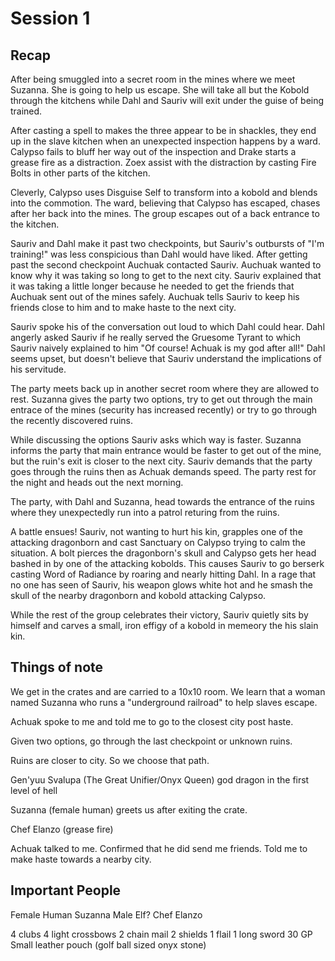 # Session 1

## Recap
After being smuggled into a secret room in the mines where we meet Suzanna. She is going to help us escape. She will take all but the Kobold through the kitchens while Dahl and Sauriv will exit under the guise of being trained.

After casting a spell to makes the three appear to be in shackles, they end up in the slave kitchen when an unexpected inspection happens by a ward. Calypso fails to bluff her way out of the inspection and Drake starts a grease fire as a distraction. Zoex assist with the distraction by casting Fire Bolts in other parts of the kitchen.

Cleverly, Calypso uses Disguise Self to transform into a kobold and blends into the commotion. The ward, believing that Calypso has escaped, chases after her back into the mines. The group escapes out of a back entrance to the kitchen.

Sauriv and Dahl make it past two checkpoints, but Sauriv's outbursts of "I'm training!" was less conspicious than Dahl would have liked. After getting past the second checkpoint Auchuak contacted Sauriv. Auchuak wanted to know why it was taking so long to get to the next city. Sauriv explained that it was taking a little longer because he needed to get the friends that Auchuak sent out of the mines safely. Auchuak tells Sauriv to keep his friends close to him and to make haste to the next city.

Sauriv spoke his of the conversation out loud to which Dahl could hear. Dahl angerly asked Sauriv if he really served the Gruesome Tyrant to which Sauriv naively explained to him "Of course! Achuak is my god after all!" Dahl seems upset, but doesn't believe that Sauriv understand the implications of his servitude.

The party meets back up in another secret room where they are allowed to rest. Suzanna gives the party two options, try to get out through the main entrace of the mines (security has increased recently) or try to go through the recently discovered ruins.

While discussing the options Sauriv asks which way is faster. Suzanna informs the party that main entrance would be faster to get out of the mine, but the ruin's exit is closer to the next city. Sauriv demands that the party goes through the ruins then as Achuak demands speed. The party rest for the night and heads out the next morning.

The party, with Dahl and Suzanna, head towards the entrance of the ruins where they unexpectedly run into a patrol returing from the ruins.

A battle ensues! Sauriv, not wanting to hurt his kin, grapples one of the attacking dragonborn and cast Sanctuary on Calypso trying to calm the situation. A bolt pierces the dragonborn's skull and Calypso gets her head bashed in by one of the attacking kobolds. This causes Sauriv to go berserk casting Word of Radiance by roaring and nearly hitting Dahl. In a rage that no one has seen of Sauriv, his weapon glows white hot and he smash the skull of the nearby dragonborn and kobold attacking Calypso.

While the rest of the group celebrates their victory, Sauriv quietly sits by himself and carves a small, iron effigy of a kobold in memeory the his slain kin.

## Things of note

We get in the crates and are carried to a 10x10 room. We learn that a woman named Suzanna who runs a "underground railroad" to help slaves escape.

Achuak spoke to me and told me to go to the closest city post haste.

Given two options, go through the last checkpoint or unknown ruins.

Ruins are closer to city. So we choose that path.

Gen'yuu Svalupa  (The Great Unifier/Onyx Queen) god dragon in the first level of hell

Suzanna (female human) greets us after exiting the crate.

Chef Elanzo (grease fire)

Achuak talked to me. Confirmed that he did send me friends. Told me to make haste towards a nearby city.

## Important People
Female Human Suzanna 
Male Elf? Chef Elanzo



4 clubs
4 light crossbows
2 chain mail
2 shields
1 flail
1 long sword
30 GP
Small leather pouch (golf ball sized onyx stone)
